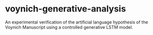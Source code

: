 # voynich-generative-analysis
An experimental verification of the artificial language hypothesis of the Voynich Manuscript using a controlled generative LSTM model.
